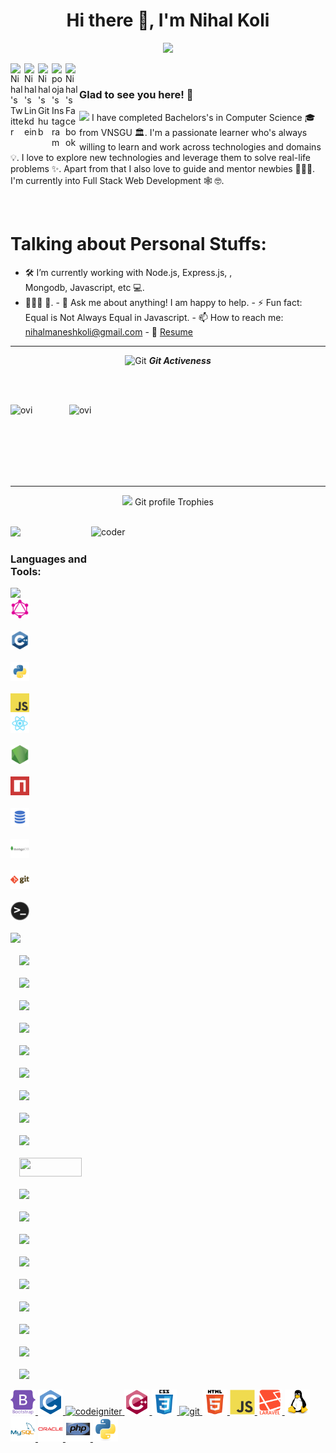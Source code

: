 <h1 align="center">Hi there 👋, I'm Nihal Koli</h1>

<p align="center">
  <img
    src="https://s27389.pcdn.co/wp-content/uploads/2019/08/AdobeStock_244675452.jpeg"
    height="200"
  />
</p>
<a href="https://twitter.com/nihal_koli">
  <img
    align="left"
    alt="Nihal's Twitter"
    width="22px"
    src="https://cdn.jsdelivr.net/npm/simple-icons@v3/icons/twitter.svg"
  />
</a>
<a href="https://linkedin.com/in/nihal-koli-web/">
  <img
    align="left"
    alt="Nihal's Linkdein"
    width="22px"
    src="https://cdn.jsdelivr.net/npm/simple-icons@v3/icons/linkedin.svg"
  />
</a>
<a href="https://github.com/nihalkoli">
  <img
    align="left"
    alt="Nihal's Github"
    width="22px"
    src="https://cdn.jsdelivr.net/npm/simple-icons@v3/icons/github.svg"
  />
</a>
<a href="https://www.instagram.com/koli_nihaal_official/">
  <img
    align="left"
    alt="pooja's Instagram"
    width="22px"
    src="https://cdn.jsdelivr.net/npm/simple-icons@v3/icons/instagram.svg"
  />
</a>
<a href="https://www.facebook.com/nihal.koli.52/">
  <img
    align="left"
    alt="Nihal's Facebook"
    width="22px"
    src="https://cdn.jsdelivr.net/npm/simple-icons@v3/icons/facebook.svg"
  />
</a>

<br />

### Glad to see you here! 🤩 &nbsp;
![](https://visitor-badge.glitch.me/badge?page_id=nihalkoli.nihalkoli) I have
completed Bachelors's in Computer Science 🎓 from VNSGU 🏛. I'm a
passionate learner who's always willing to learn and work across technologies
and domains 💡. I love to explore new technologies and leverage them to solve
real-life problems ✨. Apart from that I also love to guide and mentor newbies
👨🏻‍💻. I'm currently into Full Stack Web Development 🕸️ 🤓.

<br />

# Talking about Personal Stuffs: 
- 🛠 I’m currently working with Node.js, Express.js, 
, <br />
Mongodb, Javascript, etc 💻. 
- 👨🏻‍💻 
🚀. - 💬 Ask me about anything! I am happy to help. - 
⚡ Fun fact: Equal is Not
Always Equal in Javascript. -
 📫 How to reach me: nihalmaneshkoli@gmail.com -
 📝
[Resume](https://github.com/mPooja-15/mPooja-15/blob/master/Resume.pdf)


<hr />
<p align="center">
  <img
    src="https://media.giphy.com/media/W5eoZHPpUx9sapR0eu/giphy.gif"
    width="30px"
    alt="Git"
  />&nbsp;<i><b>Git Activeness</b></i>
</p>
<br />
<br />
<p>
  <img
    align="left"
    src="https://github-readme-stats.vercel.app/api/top-langs?username=mPooja-15&show_icons=true&locale=en&layout=compact&theme=chartreuse-dark"
    alt="ovi"
  />
</p>
<p>
  &nbsp;<img
    align="right"
    src="https://github-readme-stats.vercel.app/api?username=mPooja-15&show_icons=true&locale=en&theme=chartreuse-dark"
    alt="ovi"
    width="410"
  />
</p>
<br /><br /><br /><br /><br />

<hr />

<p align="center">
  <img
    src="https://media.giphy.com/media/QaMcXSekUWx7aogAUr/giphy.gif"
    width="30"
  />&nbsp;Git profile Trophies
</p>
<br />
<img
  src="https://github-profile-trophy.vercel.app/?username=OvinduWijethunge&theme=juicyfresh&no-bg=true"
/>
<img
  align="right"
  height="250"
  width="375"
  alt="coder"
  src="https://raw.githubusercontent.com/mPooja-15/mPooja-15/p/coder.gif"
/>

<h3 align="left">Languages and Tools:</h3>
<img
  src="https://media.giphy.com/media/iY8CRBdQXODJSCERIr/giphy.gif"
  width="30px"
/>
<code>
<img
    height="30"
    src="https://raw.githubusercontent.com/github/explore/80688e429a7d4ef2fca1e82350fe8e3517d3494d/topics/graphql/graphql.png"
/>
</code>
<code>
<img
    height="30"
    src="https://raw.githubusercontent.com/github/explore/80688e429a7d4ef2fca1e82350fe8e3517d3494d/topics/cpp/cpp.png"
/>
</code>
<code>
<img
    height="30"
    src="https://raw.githubusercontent.com/github/explore/80688e429a7d4ef2fca1e82350fe8e3517d3494d/topics/python/python.png"
/>
</code>
<code>
<img
    height="30"
    src="https://raw.githubusercontent.com/github/explore/80688e429a7d4ef2fca1e82350fe8e3517d3494d/topics/javascript/javascript.png"
/></code>
<code>
<img
    height="30"
    src="https://raw.githubusercontent.com/github/explore/80688e429a7d4ef2fca1e82350fe8e3517d3494d/topics/react/react.png"
/>
</code>

<code>
<img
    height="30"
    src="https://raw.githubusercontent.com/github/explore/80688e429a7d4ef2fca1e82350fe8e3517d3494d/topics/nodejs/nodejs.png"
/>
</code>
<code>
<img
    height="30"
    src="https://raw.githubusercontent.com/github/explore/80688e429a7d4ef2fca1e82350fe8e3517d3494d/topics/npm/npm.png"
/>
</code>
<code>
<img
    height="30"
    src="https://raw.githubusercontent.com/github/explore/80688e429a7d4ef2fca1e82350fe8e3517d3494d/topics/sql/sql.png"
/>
</code>
<code>
<img
    height="30"
    src="https://raw.githubusercontent.com/github/explore/80688e429a7d4ef2fca1e82350fe8e3517d3494d/topics/mongodb/mongodb.png"
/>
</code>
<code>
<img
    height="30"
    src="https://raw.githubusercontent.com/github/explore/80688e429a7d4ef2fca1e82350fe8e3517d3494d/topics/git/git.png"
/>
</code>
<code>
<img
    height="30"
    src="https://raw.githubusercontent.com/github/explore/80688e429a7d4ef2fca1e82350fe8e3517d3494d/topics/terminal/terminal.png"
/>
</code>
<code>
<img
    height="30"
    src="https://github.com/uannabi/-/blob/master/resource/git.svg"
/>
</code>
<code>
  <img
    height="30"
    src="https://www.vectorlogo.zone/logos/reactjs/reactjs-ar21.svg"
  />
</code>
<code>
  <img
    height="30"
    src="https://github.com/uannabi/-/blob/master/resource/python-icon.svg"
  />
</code>
<code>
  <img height="30" src="https://www.vectorlogo.zone/logos/java/java-ar21.svg" />
</code>
<code>
  <img
    height="30"
    src="https://upload.wikimedia.org/wikipedia/commons/7/7e/Spyder_logo.svg"
  />
</code>
<code>
  <img
    height="30"
    src="https://www.vectorlogo.zone/logos/jupyter/jupyter-ar21.svg"
  />
</code>
<code>
  <img
    height="30"
    src="https://www.vectorlogo.zone/logos/dotnet/dotnet-ar21.svg"
  />
</code>
<code>
  <img
    height="30"
    src="https://www.vectorlogo.zone/logos/w3_html5/w3_html5-ar21.svg"
  />
</code>
<code>
  <img
    height="30"
    src="https://www.vectorlogo.zone/logos/mysql/mysql-ar21.svg"
  />
</code>
<code>
  <img
    height="30"
    src="https://www.vectorlogo.zone/logos/sqlite/sqlite-ar21.svg"
  />
</code>
<code>
  <img
    height="30"
    src="https://matplotlib.org/2.2.5/_images/sphx_glr_logos2_001.png"
    width="100"
  />
</code>
<code>
  <img
    height="30"
    src="https://upload.wikimedia.org/wikipedia/commons/thumb/e/ed/Pandas_logo.svg/768px-Pandas_logo.svg.png"
  />
</code>
<code>
  <img
    height="30"
    src="https://www.vectorlogo.zone/logos/pocoo_flask/pocoo_flask-ar21.svg"
  />
</code>
<code>
  <img
    height="30"
    src="https://www.vectorlogo.zone/logos/heroku/heroku-ar21.svg"
  />
</code>
<code>
  <img
    height="30"
    src="https://www.vectorlogo.zone/logos/numpy/numpy-ar21.svg"
  />
</code>
<code>
  <img
    height="30"
    src="https://raw.githubusercontent.com/valohai/ml-logos/master/scipy.svg"
  />
</code>


<code>
  <img
    height="30"
    src="https://www.vectorlogo.zone/logos/javascript/javascript-ar21.svg"
  />
</code>
<code>
  <img
    height="30"
    src="https://www.vectorlogo.zone/logos/netlifyapp_watercss/netlifyapp_watercss-ar21.svg"
  />
</code>
<code>
  <img
    height="30"
    src="https://seeklogo.com/images/S/scikit-learn-logo-8766D07E2E-seeklogo.com.png"
  />
</code>
<code>
  <img
    height="30"
    src="https://www.vectorlogo.zone/logos/tensorflow/tensorflow-ar21.svg"
  />
</code>

<p align="left">
  <a href="https://getbootstrap.com" target="_blank">
    <img
      src="https://raw.githubusercontent.com/devicons/devicon/master/icons/bootstrap/bootstrap-plain-wordmark.svg"
      alt="bootstrap"
      width="40"
      height="40"
    />
  </a>
  <a href="https://www.cprogramming.com/" target="_blank">
    <img
      src="https://raw.githubusercontent.com/devicons/devicon/master/icons/c/c-original.svg"
      alt="c"
      width="40"
      height="40"
    />
  </a>
  <a href="https://codeigniter.com" target="_blank">
    <img
      src="https://cdn.worldvectorlogo.com/logos/codeigniter.svg"
      alt="codeigniter"
      width="40"
      height="40"
    />
  </a>
  <a href="https://www.w3schools.com/cpp/" target="_blank">
    <img
      src="https://raw.githubusercontent.com/devicons/devicon/master/icons/cplusplus/cplusplus-original.svg"
      alt="cplusplus"
      width="40"
      height="40"
    />
  </a>
  <a href="https://www.w3schools.com/css/" target="_blank">
    <img
      src="https://raw.githubusercontent.com/devicons/devicon/master/icons/css3/css3-original-wordmark.svg"
      alt="css3"
      width="40"
      height="40"
    />
  </a>
  <a href="https://git-scm.com/" target="_blank">
    <img
      src="https://www.vectorlogo.zone/logos/git-scm/git-scm-icon.svg"
      alt="git"
      width="40"
      height="40"
    />
  </a>
  <a href="https://www.w3.org/html/" target="_blank">
    <img
      src="https://raw.githubusercontent.com/devicons/devicon/master/icons/html5/html5-original-wordmark.svg"
      alt="html5"
      width="40"
      height="40"
    />
  </a>
  <a
    href="https://developer.mozilla.org/en-US/docs/Web/JavaScript"
    target="_blank"
  >
    <img
      src="https://raw.githubusercontent.com/devicons/devicon/master/icons/javascript/javascript-original.svg"
      alt="javascript"
      width="40"
      height="40"
    />
  </a>
  <a href="https://laravel.com/" target="_blank">
    <img
      src="https://raw.githubusercontent.com/devicons/devicon/master/icons/laravel/laravel-plain-wordmark.svg"
      alt="laravel"
      width="40"
      height="40"
    />
  </a>
  <a href="https://www.linux.org/" target="_blank">
    <img
      src="https://raw.githubusercontent.com/devicons/devicon/master/icons/linux/linux-original.svg"
      alt="linux"
      width="40"
      height="40"
    />
  </a>
  <a href="https://www.mysql.com/" target="_blank">
    <img
      src="https://raw.githubusercontent.com/devicons/devicon/master/icons/mysql/mysql-original-wordmark.svg"
      alt="mysql"
      width="40"
      height="40"
    />
  </a>
  <a href="https://www.oracle.com/" target="_blank">
    <img
      src="https://raw.githubusercontent.com/devicons/devicon/master/icons/oracle/oracle-original.svg"
      alt="oracle"
      width="40"
      height="40"
    />
  </a>
  <a href="https://www.php.net" target="_blank">
    <img
      src="https://raw.githubusercontent.com/devicons/devicon/master/icons/php/php-original.svg"
      alt="php"
      width="40"
      height="40"
    />
  </a>
  <a href="https://www.python.org" target="_blank">
    <img
      src="https://raw.githubusercontent.com/devicons/devicon/master/icons/python/python-original.svg"
      alt="python"
      width="40"
      height="40"
    />
  </a>
</p>
<br />

<br />

#


